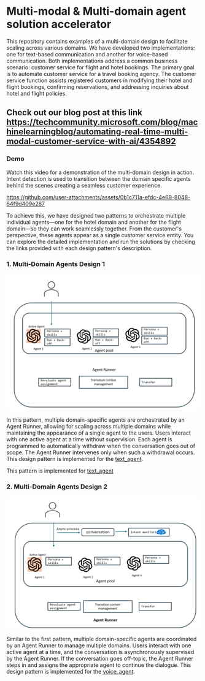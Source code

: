 # Multi-modal & Multi-domain agent solution accelerator 
This repository contains examples of a multi-domain design to facilitate scaling across various domains. We have developed two implementations: one for text-based communication and another for voice-based communication. Both implementations address a common business scenario: customer service for flight and hotel bookings. The primary goal is to automate customer service for a travel booking agency. The customer service function assists registered customers in modifying their hotel and flight bookings, confirming reservations, and addressing inquiries about hotel and flight policies.  
## Check out our blog post at this link https://techcommunity.microsoft.com/blog/machinelearningblog/automating-real-time-multi-modal-customer-service-with-ai/4354892


### Demo
Watch this video for a demonstration of the multi-domain design in action. Intent detection is used to transition between the domain specific agents behind the scenes creating a seamless customer experience.

https://github.com/user-attachments/assets/0b1c711a-efdc-4e69-8048-64f9d409e287
  
To achieve this, we have designed two patterns to orchestrate multiple individual agents—one for the hotel domain and another for the flight domain—so they can work seamlessly together. From the customer's perspective, these agents appear as a single customer service entity. You can explore the detailed implementation and run the solutions by checking the links provided with each design pattern's description.  

### 1. Multi-Domain Agents Design 1

![Design pattern 1](media/pattern1.png)

In this pattern, multiple domain-specific agents are orchestrated by an Agent Runner, allowing for scaling across multiple domains while maintaining the appearance of a single agent to the users. Users interact with one active agent at a time without supervision. Each agent is programmed to automatically withdraw when the conversation goes out of scope. The Agent Runner intervenes only when such a withdrawal occurs. This design pattern is implemented for the [text_agent](text_agent/README.md).  

This pattern is implemented for [text_agent](text_agent/README.md) 


### 2. Multi-Domain Agents  Design 2

![Design pattern 2](media/pattern2.png)

Similar to the first pattern, multiple domain-specific agents are coordinated by an Agent Runner to manage multiple domains. Users interact with one active agent at a time, and the conversation is asynchronously supervised by the Agent Runner. If the conversation goes off-topic, the Agent Runner steps in and assigns the appropriate agent to continue the dialogue. This design pattern is implemented for the [voice_agent](voice_agent/README.md).  
